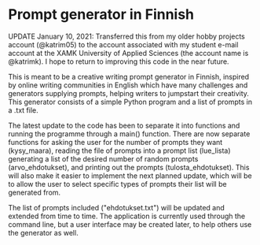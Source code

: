 # Prompt generator in Finnish

UPDATE January 10, 2021: Transferred this from my older hobby projects account (@katrim05) to the account associated with my student e-mail account at the XAMK University of Applied Sciences (the account name is @katrimk). I hope to return to improving this code in the near future.

This is meant to be a creative writing prompt generator in Finnish, inspired by online writing communities in English which have many challenges and generators supplying prompts, helping writers to jumpstart their creativity. This generator consists of a simple Python program and a list of prompts in a .txt file. 

The latest update to the code has been to separate it into functions and running the programme through a main() function. There are now separate functions for asking the user for the number of prompts they want (kysy_maara), reading the file of prompts into a prompt list (lue_lista) generating a list of the desired number of random prompts (arvo_ehdotukset), and printing out the prompts (tulosta_ehdotukset). This will also make it easier to implement the next planned update, which will be to allow the user to select specific types of prompts their list will be generated from.

The list of prompts included ("ehdotukset.txt") will be updated and extended from time to time. The application is currently used through the command line, but a user interface may be created later, to help others use the generator as well.
